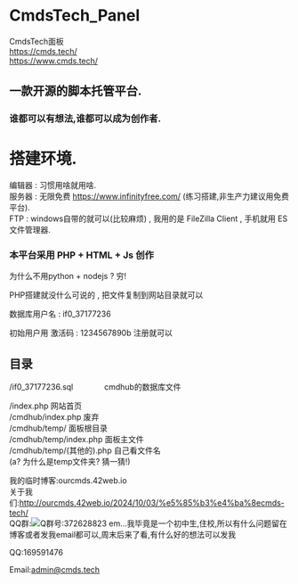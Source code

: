 # CmdsTech_Panel
CmdsTech面板<br />
https://cmds.tech/<br />
https://www.cmds.tech/<br />

## 一款**开源**的脚本托管平台.
### 谁都可以有想法,谁都可以成为创作者.

# 搭建环境.
 编辑器 : 习惯用啥就用啥.<br />
 服务器 : 无限免费 https://www.infinityfree.com/ (练习搭建,非生产力建议用免费平台).<br />
 FTP : windows自带的就可以(比较麻烦) , 我用的是 FileZilla Client , 手机就用 ES文件管理器.<br />

### 本平台采用 PHP + HTML + Js 创作
 为什么不用python + nodejs ? 穷!

 PHP搭建就没什么可说的 , 把文件复制到网站目录就可以

 数据库用户名 : if0_37177236

 初始用户用 激活码 : 1234567890b 注册就可以
 ## 目录
 /if0_37177236.sql　　　　cmdhub的数据库文件
 
 /index.php                   网站首页<br />
 /cmdhub/index.php            废弃<br />
 /cmdhub/temp/                面板根目录<br />
 /cmdhub/temp/index.php       面板主文件<br />
 /cmdhub/temp/(其他的).php    自己看文件名<br />
 (a? 为什么是temp文件夹? 猜一猜!)<br />


 我的临时博客:ourcmds.42web.io <br />
 关于我们:http://ourcmds.42web.io/2024/10/03/%e5%85%b3%e4%ba%8ecmds-tech/<br />
QQ群:![Q群号:372628823](http://ourcmds.42web.io/wp-content/uploads/2024/10/qrcode_1727941323319-169x300.png)
em...我毕竟是一个初中生,住校,所以有什么问题留在博客或者发我email都可以,周末后来了看,有什么好的想法可以发我

QQ:169591476

Email:admin@cmds.tech
